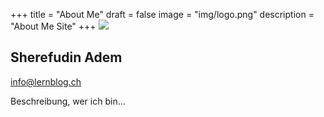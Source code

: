 +++
title = "About Me"
draft = false
image = "img/logo.png"
description = "About Me Site"
+++
![](img/adem.jpg)

## Sherefudin Adem

info@lernblog.ch

Beschreibung, wer ich bin...
